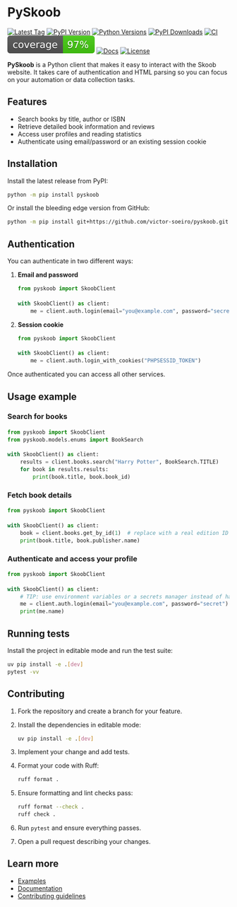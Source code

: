 # PySkoob
[![Latest Tag](https://img.shields.io/github/v/tag/victor-soeiro/pyskoob?sort=semver&style=flat-square)](https://github.com/victor-soeiro/pyskoob/releases)
[![PyPI Version](https://img.shields.io/pypi/v/pyskoob?style=flat-square&logo=pypi)](https://pypi.org/project/pyskoob/)
[![Python Versions](https://img.shields.io/pypi/pyversions/pyskoob?style=flat-square&logo=python)](https://pypi.org/project/pyskoob/)
[![PyPI Downloads](https://img.shields.io/pypi/dm/pyskoob?style=flat-square)](https://pypi.org/project/pyskoob/)
[![CI](https://img.shields.io/github/actions/workflow/status/victor-soeiro/pyskoob/ci.yml?style=flat-square)](https://github.com/victor-soeiro/pyskoob/actions/workflows/ci.yml)
[![Coverage](https://raw.githubusercontent.com/victor-soeiro/pyskoob/main/coverage.svg)](https://github.com/victor-soeiro/pyskoob/actions/workflows/ci.yml)
[![Docs](https://img.shields.io/badge/docs-latest-blue?style=flat-square)](https://victor-soeiro.github.io/pyskoob/)
[![License](https://img.shields.io/github/license/victor-soeiro/pyskoob?style=flat-square)](LICENSE)

**PySkoob** is a Python client that makes it easy to interact with the Skoob website. It takes care of authentication and HTML parsing so you can focus on your automation or data collection tasks.

## Features

* Search books by title, author or ISBN
* Retrieve detailed book information and reviews
* Access user profiles and reading statistics
* Authenticate using email/password or an existing session cookie

## Installation

Install the latest release from PyPI:

```bash
python -m pip install pyskoob
```

Or install the bleeding edge version from GitHub:

```bash
python -m pip install git+https://github.com/victor-soeiro/pyskoob.git
```

## Authentication

You can authenticate in two different ways:

1. **Email and password**

   ```python
   from pyskoob import SkoobClient

   with SkoobClient() as client:
       me = client.auth.login(email="you@example.com", password="secret")
   ```

2. **Session cookie**

   ```python
   from pyskoob import SkoobClient

   with SkoobClient() as client:
       me = client.auth.login_with_cookies("PHPSESSID_TOKEN")
   ```

Once authenticated you can access all other services.

## Usage example

### Search for books

```python
from pyskoob import SkoobClient
from pyskoob.models.enums import BookSearch

with SkoobClient() as client:
    results = client.books.search("Harry Potter", BookSearch.TITLE)
    for book in results.results:
        print(book.title, book.book_id)
```

### Fetch book details

```python
from pyskoob import SkoobClient

with SkoobClient() as client:
    book = client.books.get_by_id(1)  # replace with a real edition ID
    print(book.title, book.publisher.name)
```

### Authenticate and access your profile

```python
from pyskoob import SkoobClient

with SkoobClient() as client:
    # TIP: use environment variables or a secrets manager instead of hard-coding credentials
    me = client.auth.login(email="you@example.com", password="secret")
    print(me.name)
```

## Running tests

Install the project in editable mode and run the test suite:

```bash
uv pip install -e .[dev]
pytest -vv
```

## Contributing

1. Fork the repository and create a branch for your feature.
2. Install the dependencies in editable mode:

   ```bash
   uv pip install -e .[dev]
   ```
3. Implement your change and add tests.
4. Format your code with Ruff:

   ```bash
   ruff format .
   ```
5. Ensure formatting and lint checks pass:

   ```bash
   ruff format --check .
   ruff check .
   ```
6. Run `pytest` and ensure everything passes.
7. Open a pull request describing your changes.

## Learn more

* [Examples](examples)
* [Documentation](https://victor-soeiro.github.io/pyskoob/)
* [Contributing guidelines](CONTRIBUTING.md)
